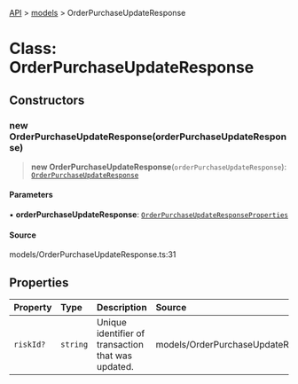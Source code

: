 [API](../../index.md) > [models](../index.md) > OrderPurchaseUpdateResponse

# Class: OrderPurchaseUpdateResponse

## Constructors

### new OrderPurchaseUpdateResponse(orderPurchaseUpdateResponse)

> **new OrderPurchaseUpdateResponse**(`orderPurchaseUpdateResponse`): [`OrderPurchaseUpdateResponse`](OrderPurchaseUpdateResponse.md)

#### Parameters

▪ **orderPurchaseUpdateResponse**: [`OrderPurchaseUpdateResponseProperties`](../interfaces/OrderPurchaseUpdateResponseProperties.md)

#### Source

models/OrderPurchaseUpdateResponse.ts:31

## Properties

| Property | Type | Description | Source |
| :------ | :------ | :------ | :------ |
| `riskId?` | `string` | Unique identifier of transaction that was updated. | models/OrderPurchaseUpdateResponse.ts:29 |
